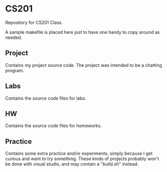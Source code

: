 # CS201

Repository for CS201 Class.

A sample makefile is placed here just to have one handy to copy around as needed.

## Project

Contains my project source code. The project was intended to be a chatting program.

## Labs

Contains the source code files for labs. 

## HW

Contains the source code files for homeworks.

## Practice

Contains some extra practice and/or experiments, simply because I get curious and want to try something.
These kinds of projects probably won't be done with visual studio, and may contain a "build.sh" instead.
